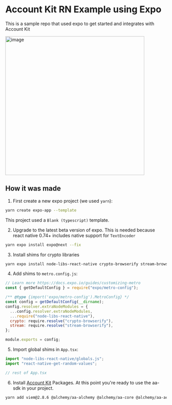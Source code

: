 # Account Kit RN Example using Expo

This is a sample repo that used expo to get started and integrates with Account Kit

<img width="434" alt="image" src="https://github.com/alchemyplatform/aa-sdk-rn-expo/assets/4642570/e0dab7bc-f980-46eb-966c-13be7e79bc15">

## How it was made

1. First create a new expo project (we used `yarn`):

```bash
yarn create expo-app --template
```

This project used a `Blank (typescript)` template.

2. Upgrade to the latest beta version of expo. This is needed because react native 0.74+ includes native support for `TextEncoder`

```bash
yarn expo install expo@next --fix
```

3. Install shims for crypto libraries

```bash
yarn expo install node-libs-react-native crypto-browserify stream-browserify react-native-get-random-values
```

4. Add shims to `metro.config.js`:

```javascript
// Learn more https://docs.expo.io/guides/customizing-metro
const { getDefaultConfig } = require("expo/metro-config");

/** @type {import('expo/metro-config').MetroConfig} */
const config = getDefaultConfig(__dirname);
config.resolver.extraNodeModules = {
  ...config.resolver.extraNodeModules,
  ...require("node-libs-react-native"),
  crypto: require.resolve("crypto-browserify"),
  stream: require.resolve("stream-browserify"),
};

module.exports = config;
```

5. Import global shims in `App.tsx`:

```typescript
import "node-libs-react-native/globals.js";
import "react-native-get-random-values";

// rest of App.tsx
```

6. Install [Account Kit](https://accountkit.alchemy.com) Packages. At this point you're ready to use the aa-sdk in your project.

```bash
yarn add viem@2.8.6 @alchemy/aa-alchemy @alchemy/aa-core @alchemy/aa-accounts
```
